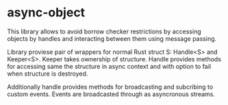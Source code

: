 # async-object
This library allows to avoid borrow checker restrictions by accessing objects by handles and interacting between them using message passing.

Library proviese pair of wrappers for normal Rust struct S: Handle\<S\> and Keeper\<S\>. Keeper takes ownership of structure. Handle provides methods for accessing same the structure in async context and with option to fail when structure is destroyed.

Additionally handle provides methods for broadcasting and subcribing to custom events. Events are broadcasted through as asyncronous streams.
